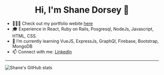 <h1 align="center"> Hi, I'm Shane Dorsey 👋 </h1>

<!--
**scdorsey22/scdorsey22** is a ✨ _special_ ✨ repository because its `README.md` (this file) appears on your GitHub profile.

Here are some ideas to get you started:

-->

- 👨🏼‍💻 Check out my portfolio webite [here](https://shanedorsey.com/)
- 🎓 Experience in React, Ruby on Rails, Posgresql, NodeJs, Javascript, HTML, CSS.
- 🌱 I’m currently learning VueJS, ExpressJs, GraphQl, Firebase, Bootstrap, MongoDB
- 📫 Connect with me: [LinkedIn](https://www.linkedin.com/in/shanedorsey/)

---

![Shane's GitHub stats](https://github-readme-stats.vercel.app/api?username=scdorsey22&show_icons=true&theme=dark)


